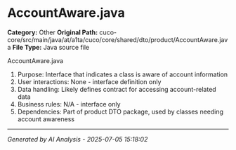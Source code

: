 # AccountAware.java

**Category:** Other
**Original Path:** cuco-core/src/main/java/at/a1ta/cuco/core/shared/dto/product/AccountAware.java
**File Type:** Java source file

AccountAware.java
1. Purpose: Interface that indicates a class is aware of account information
2. User interactions: None - interface definition only
3. Data handling: Likely defines contract for accessing account-related data
4. Business rules: N/A - interface only
5. Dependencies: Part of product DTO package, used by classes needing account awareness

---
*Generated by AI Analysis - 2025-07-05 15:18:02*
